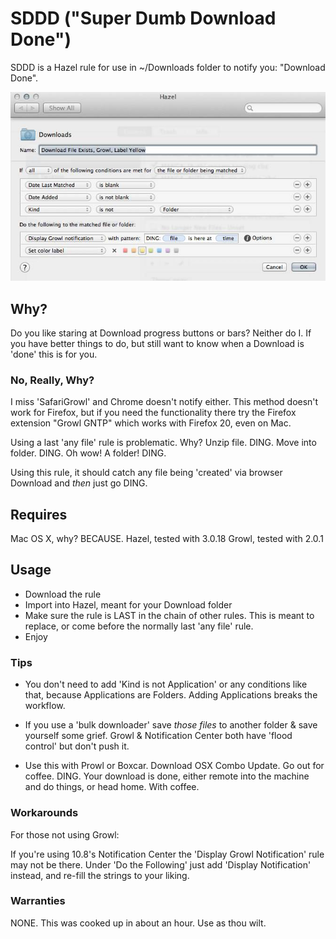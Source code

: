 # SDDD ("Super Dumb Download Done") #


SDDD is a Hazel rule for use in ~/Downloads folder to notify you: "Download Done". 

![SDDD](README.jpg)

## Why?

Do you like staring at Download progress buttons or bars? Neither do I. If you have better things to do, but still want to know when a Download is 'done' this is for you.

### No, Really, Why?

I miss 'SafariGrowl' and Chrome doesn't notify either. This method doesn't work for Firefox, but if you need the functionality there try the Firefox extension "Growl GNTP" which works with Firefox 20, even on Mac.

Using a last 'any file' rule is problematic. Why? Unzip file. DING. Move into folder. DING. Oh wow! A folder! DING. 

Using this rule, it should catch any file being 'created' via browser Download and *then* just go DING.

## Requires

Mac OS X, why? BECAUSE.
Hazel, tested with 3.0.18
Growl, tested with 2.0.1

## Usage

- Download the rule
- Import into Hazel, meant for your Download folder
- Make sure the rule is LAST in the chain of other rules. This is meant to replace, or come before the normally last 'any file' rule.
- Enjoy

### Tips

- You don't need to add 'Kind is not Application' or any conditions like that, because Applications are Folders. Adding Applications breaks the workflow.

- If you use a 'bulk downloader' save *those files* to another folder & save yourself some grief. Growl & Notification Center both have 'flood control' but don't push it.

- Use this with Prowl or Boxcar. Download OSX Combo Update. Go out for coffee. DING. Your download is done, either remote into the machine and do things, or head home. With coffee.

### Workarounds

For those not using Growl:

If you're using 10.8's Notification Center the 'Display Growl Notification' rule may not be there. Under 'Do the Following' just add 'Display Notification' instead, and re-fill the strings to your liking.

### Warranties

NONE. This was cooked up in about an hour. Use as thou wilt.





